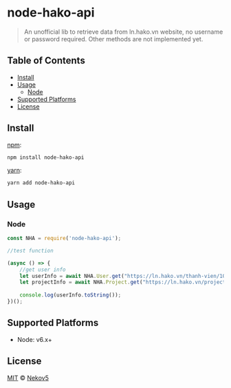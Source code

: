# node-hako-api

> An unofficial lib to retrieve data from ln.hako.vn website, no username or password required. Other methods are not implemented yet.


## Table of Contents

* [Install](#install)
* [Usage](#usage)
  * [Node](#node)
* [Supported Platforms](#supported-platforms)
* [License](#license)


## Install

[npm][]:

```sh
npm install node-hako-api
```

[yarn][]:

```sh
yarn add node-hako-api
```


## Usage

### Node

```js
const NHA = require('node-hako-api');

//test function

(async () => {
    //get user info
    let userInfo = await NHA.User.get("https://ln.hako.vn/thanh-vien/104802");
    let projectInfo = await NHA.Project.get("https://ln.hako.vn/project/10000");
    
    console.log(userInfo.toString());
})();
```

## Supported Platforms

* Node: v6.x+

## License

[MIT](LICENSE) © [Nekov5]()
##

[npm]: https://www.npmjs.com/

[yarn]: https://yarnpkg.com/
